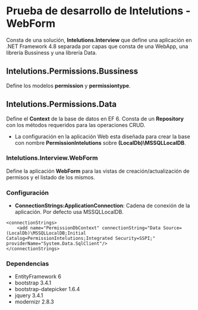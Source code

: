 # Prueba de desarrollo de Intelutions - WebForm

Consta de una solución, **Intelutions.Interview** que define una aplicación en .NET Framework 4.8 separada por capas que consta de una WebApp, una librería Bussiness y una librería Data.

## Intelutions.Permissions.Bussiness

Define los modelos **permission** y **permissiontype**.

## Intelutions.Permissions.Data

Define el **Context** de la base de datos en EF 6. Consta de un **Repository** con los métodos requeridos para las operaciones CRUD.

+ La configuración en la aplicación Web esta diseñada para crear la base con nombre **PermissionIntelutions** sobre **(LocalDb)\MSSQLLocalDB**.

### Intelutions.Interview.WebForm

Define la aplicación **WebForm** para las vistas de creación/actualización de permisos y el listado de los mismos.

### Configuración 

+ **ConnectionStrings:ApplicationConnection**: Cadena de conexión de la aplicación. Por defecto usa MSSQLLocalDB.
```
<connectionStrings>
	<add name="PermissionDbContext" connectionString="Data Source=(LocalDb)\MSSQLLocalDB;Initial Catalog=PermissionIntelutions;Integrated Security=SSPI;" providerName="System.Data.SqlClient"/>
</connectionStrings>
```

### Dependencias

+ EntityFramework 6
+ bootstrap 3.4.1
+ bootstrap-datepicker 1.6.4
+ jquery 3.4.1
+ modernizr 2.8.3